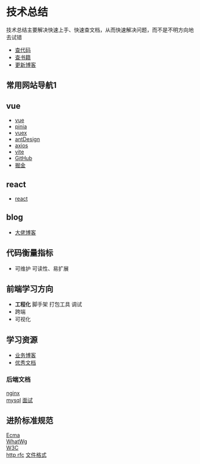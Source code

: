 # 技术总结
技术总结主要解决快速上手、快速查文档，从而快速解决问题，而不是不明方向地去试错


- [查代码](https://github.com/ruanyf/jstraining/tree/master/demos)
- [查书籍](https://github.com/ruanyf/free-books?tab=readme-ov-file)
- [更新博客](http://43.155.20.143:8080/)

## 常用网站导航1

## vue
- [vue](https://cn.vuejs.org/guide/components/v-model.html)
- [pinia](https://pinia.vuejs.org/zh/getting-started.html)
- [vuex](https://router.vuejs.org/zh/guide/)
- [antDesign](https://antdv.com/components/modal-cn)
- [axios](https://axios-http.com/zh/docs/intro)
- [vite](https://cn.vitejs.dev/guide/cli.html)
- [GitHub](https://github.com/)
- [掘金](https://juejin.im)

## react
- [react](https://zh-hans.react.dev/reference/react/useEffect)

## blog
- [大佬博客](https://github.com/lecepin/blog)


## 代码衡量指标

- 可维护
  可读性、易扩展

## 前端学习方向


- **工程化** 脚手架 打包工具 调试
- 跨端
- 可视化



## 学习资源
- [业务博客](https://blog.poetries.top/archives/)
- [优秀文档](https://interview.poetries.top/principle-docs/comprehensive/16-%E5%B0%8F%E7%A8%8B%E5%BA%8F%E5%8E%9F%E7%90%86.html#%E5%B0%8F%E7%A8%8B%E5%BA%8F%E5%A6%82%E4%BD%95%E6%8F%90%E5%8D%87%E7%94%A8%E6%88%B7%E4%BD%93%E9%AA%8C)


### 后端文档
[nginx](http://nginx.org/en/docs/)  
[mysql](https://dev.mysql.com/doc/refman/8.0/en/examples.html)
[面试](https://github.com/yygmind/blog?tab=readme-ov-file)  


## 进阶标准规范
[Ecma](https://www.ecma-international.org/ecma-262/)  
[WhatWg](https://whatwg-cn.github.io/html/)  
[W3C](https://www.w3.org/TR/?tag=dom)  
[http rfc](https://tools.ietf.org/html/rfc2616)
[文件格式](https://www.fileformat.info/index.htm)

